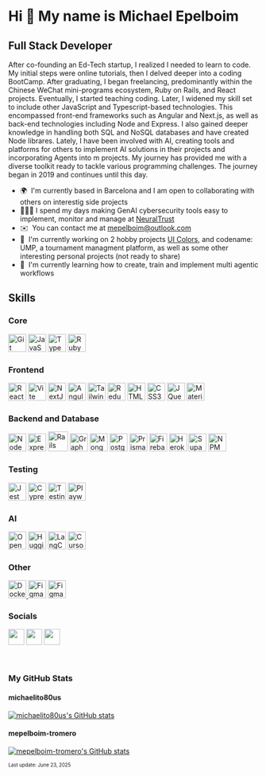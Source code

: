 Hi 👋 My name is Michael Epelboim
=================================

Full Stack Developer
-------------------

After co-founding an Ed-Tech startup, I realized I needed to learn to code. My initial steps were online tutorials, then I delved deeper into a coding BootCamp. After graduating, I began freelancing, predominantly within the Chinese WeChat mini-programs ecosystem, Ruby on Rails, and React projects. Eventually, I started teaching coding. Later, I widened my skill set to include other JavaScript and Typescript-based technologies. This encompassed front-end frameworks such as Angular and Next.js, as well as back-end technologies including Node and Express. I also gained deeper knowledge in handling both SQL and NoSQL databases and have created Node librares. Lately, I have been involved with AI, creating tools and platforms for others to implement AI solutions in their projects and incorporating Agents into m projects. My journey has provided me with a diverse toolkit ready to tackle various programming challenges. The journey began in 2019 and continues until this day.

* 🌍  I'm currently based in Barcelona and I am open to collaborating with others on interestig side projects
* 🧑🏻‍💻  I spend my days making GenAI cybersecurity tools easy to implement, monitor and manage at [NeuralTrust](https://neuraltrust.ai/)
* ✉️  You can contact me at [mepelboim@outlook.com](mailto:mepelboim@outlook.com)
* 🚀  I'm currently working on 2 hobby projects [UI Colors](http://www.uicolors.dev), and codename: UMP, a tournament managment platform, as well as some other interesting personal projects (not ready to share)
* 🧠  I'm currently learning how to create, train and implement multi agentic workflows

## Skills

### Core
<a href="https://git-scm.com/" target="_blank" rel="noreferrer"><img src="https://raw.githubusercontent.com/danielcranney/readme-generator/main/public/icons/skills/git-colored.svg" width="36" height="36" alt="Git" /></a>
<a href="https://developer.mozilla.org/en-US/docs/Web/JavaScript" target="_blank" rel="noreferrer"><img src="https://raw.githubusercontent.com/danielcranney/readme-generator/main/public/icons/skills/javascript-colored.svg" width="36" height="36" alt="JavaScript" /></a>
<a href="https://www.typescriptlang.org/" target="_blank" rel="noreferrer"><img src="https://raw.githubusercontent.com/danielcranney/readme-generator/main/public/icons/skills/typescript-colored.svg" width="36" height="36" alt="TypeScript" /></a>
<a href="https://www.ruby-lang.org/en/" target="_blank" rel="noreferrer"><img src="https://raw.githubusercontent.com/danielcranney/readme-generator/main/public/icons/skills/ruby-colored.svg" width="36" height="36" alt="Ruby" /></a>

### Frontend 

<a href="https://reactjs.org/" target="_blank" rel="noreferrer"><img src="https://raw.githubusercontent.com/danielcranney/readme-generator/main/public/icons/skills/react-colored.svg" width="36" height="36" alt="React" /></a>
<a href="https://vitejs.dev/" target="_blank" rel="noreferrer"><img src="https://raw.githubusercontent.com/danielcranney/readme-generator/main/public/icons/skills/vite-colored.svg" width="36" height="36" alt="Vite" /></a>
<a href="https://nextjs.org/docs" target="_blank" rel="noreferrer"><img src="https://raw.githubusercontent.com/danielcranney/readme-generator/main/public/icons/skills/nextjs-colored.svg" width="36" height="36" alt="NextJs" /></a>
<a href="https://angular.io/" target="_blank" rel="noreferrer"><img src="https://raw.githubusercontent.com/danielcranney/readme-generator/main/public/icons/skills/angularjs-colored.svg" width="36" height="36" alt="Angular" /></a>
<a href="https://tailwindcss.com/" target="_blank" rel="noreferrer"><img src="https://raw.githubusercontent.com/danielcranney/readme-generator/main/public/icons/skills/tailwindcss-colored.svg" width="36" height="36" alt="TailwindCSS" /></a>
<a href="https://redux.js.org/" target="_blank" rel="noreferrer"><img src="https://raw.githubusercontent.com/danielcranney/readme-generator/main/public/icons/skills/redux-colored.svg" width="36" height="36" alt="Redux" /></a>
<a href="https://developer.mozilla.org/en-US/docs/Glossary/HTML5" target="_blank" rel="noreferrer"><img src="https://raw.githubusercontent.com/danielcranney/readme-generator/main/public/icons/skills/html5-colored.svg" width="36" height="36" alt="HTML5" /></a>
<a href="https://www.w3.org/TR/CSS/#css" target="_blank" rel="noreferrer"><img src="https://raw.githubusercontent.com/danielcranney/readme-generator/main/public/icons/skills/css3-colored.svg" width="36" height="36" alt="CSS3" /></a>
<a href="https://jquery.com/" target="_blank" rel="noreferrer"><img src="https://raw.githubusercontent.com/danielcranney/readme-generator/main/public/icons/skills/jquery-colored.svg" width="36" height="36" alt="JQuery" /></a>
<a href="https://mui.com/" target="_blank" rel="noreferrer"><img src="https://raw.githubusercontent.com/danielcranney/readme-generator/main/public/icons/skills/materialui-colored.svg" width="36" height="36" alt="Material UI" /></a>

### Backend and Database

<a href="https://nodejs.org/en/" target="_blank" rel="noreferrer"><img src="https://raw.githubusercontent.com/danielcranney/readme-generator/main/public/icons/skills/nodejs-colored.svg" width="36" height="36" alt="NodeJS" /></a>
<a href="https://expressjs.com/" target="_blank" rel="noreferrer"><img src="https://raw.githubusercontent.com/danielcranney/readme-generator/main/public/icons/skills/express-colored.svg" width="36" height="36" alt="Express" /></a>
<a href="https://rubyonrails.org/"><img src="https://www.svgrepo.com/show/376345/rails.svg" width="40" alt="Rails" /></a>
<a href="https://graphql.org/" target="_blank" rel="noreferrer"><img src="https://raw.githubusercontent.com/danielcranney/readme-generator/main/public/icons/skills/graphql-colored.svg" width="36" height="36" alt="GraphQL" /></a>
<a href="https://www.mongodb.com/" target="_blank" rel="noreferrer"><img src="https://raw.githubusercontent.com/danielcranney/readme-generator/main/public/icons/skills/mongodb-colored.svg" width="36" height="36" alt="MongoDB" /></a>
<a href="https://www.postgresql.org/" target="_blank" rel="noreferrer"><img src="https://raw.githubusercontent.com/danielcranney/readme-generator/main/public/icons/skills/postgresql-colored.svg" width="36" height="36" alt="PostgreSQL" /></a>
<a href="https://www.prisma.io/"><img src="https://skillicons.dev/icons?i=prisma" width="36" height="36" alt="Prisma" /></a>
<a href="https://firebase.google.com/" target="_blank" rel="noreferrer"><img src="https://raw.githubusercontent.com/danielcranney/readme-generator/main/public/icons/skills/firebase-colored.svg" width="36" height="36" alt="Firebase" /></a>
<a href="https://www.heroku.com/" target="_blank" rel="noreferrer"><img src="https://raw.githubusercontent.com/danielcranney/readme-generator/main/public/icons/skills/heroku-colored.svg" width="36" height="36" alt="Heroku" /></a>
<a href="https://supabase.io/" target="_blank" rel="noreferrer"><img src="https://raw.githubusercontent.com/danielcranney/readme-generator/main/public/icons/skills/supabase-colored.svg" width="36" height="36" alt="Supabase" /></a>
<a href="https://www.npmjs.com/" target="_blank" rel="noreferrer"><img src="https://cdn.simpleicons.org/npm?viewbox=auto" height="36" alt="NPM" /></a>

### Testing
<a href="https://jestjs.io/"><img src="https://cdn.freebiesupply.com/logos/large/2x/jest-logo-png-transparent.png" width="36" height="36" alt="Jest" /></a>
<a href="https://www.cypress.io/"><img src="https://avatars.githubusercontent.com/u/8908513?s=200&v=4" width="36" height="36" alt="Cypress" /></a>
<a href="https://testing-library.com/"><img src="https://testing-library.com/img/octopus-64x64.png" width="36" height="36" alt="Testing Library" /></a>
<a href="https://playwright.dev/"><img src="https://playwright.dev/img/playwright-logo.svg"  width="36" height="36" alt="Playwright" /></a>

### AI
<a href="https://wwww.openai.com" target="_blank" rel="noreferrer"><img src="https://cdn.simpleicons.org/openai?viewbox=auto" height="36" alt="OpenAi" /></a>
<a href="https://huggingface.co/" target="_blank" rel="noreferrer"><img src="https://cdn.simpleicons.org/huggingface?viewbox=auto" height="36" alt="HuggingFace" /></a>
<a href="https://www.langchain.com/" target="_blank" rel="noreferrer"><img src="https://cdn.simpleicons.org/langchain?viewbox=auto" height="36" alt="LangChain" /></a>
<a href="https://cursor.com/" target="_blank" rel="noreferrer"><img src="https://www.cursor.com/_next/static/media/placeholder-logo.737626f1.webp" height="36" alt="Cursor" /></a>

### Other
<a href="https://www.docker.com/" target="_blank" rel="noreferrer"><img src="https://raw.githubusercontent.com/danielcranney/readme-generator/main/public/icons/skills/docker-colored.svg" width="36" height="36" alt="Docker" />
<a href="https://www.figma.com/" target="_blank" rel="noreferrer"><img src="https://raw.githubusercontent.com/danielcranney/readme-generator/main/public/icons/skills/figma-colored.svg" width="36" height="36" alt="Figma" /></a>
<a href="https://open.weixin.qq.com/?lang=en" target="_blank" rel="noreferrer"><img src="https://cdn4.iconfinder.com/data/icons/logos-and-brands/512/371_Wechat_logo-1024.png" width="36" height="36" alt="Figma" /></a>

### Socials

<p align="left"> <a href="https://www.github.com/michaelito80us" target="_blank" rel="noreferrer"><img src="https://raw.githubusercontent.com/danielcranney/readme-generator/main/public/icons/socials/github.svg" width="32" height="32" /></a> <a href="https://www.linkedin.com/in/mepelboim" target="_blank" rel="noreferrer"><img src="https://raw.githubusercontent.com/danielcranney/readme-generator/main/public/icons/socials/linkedin.svg" width="32" height="32" /></a> <a href="https://sdrmike.medium.com/" target="_blank" rel="noreferrer"><img src="https://raw.githubusercontent.com/danielcranney/readme-generator/main/public/icons/socials/medium.svg" width="32" height="32" /></a></p>

<br/>

### My GitHub Stats

#### michaelito80us
<a href="http://www.github.com/michaelito80us"><img src="https://github-readme-stats.vercel.app/api?username=michaelito80us&show_icons=true&hide=&count_private=true&title_color=0891b2&text_color=ffffff&icon_color=0891b2&bg_color=1c1917&hide_border=true&show_icons=true" alt="michaelito80us's GitHub stats" /></a>

#### mepelboim-tromero
<a href="http://www.github.com/mepelboim-tromero"><img src="https://github-readme-stats-michaelito80us-projects.vercel.app/api?username=mepelboim-tromero&show_icons=true&hide=&count_private=true&title_color=0891b2&text_color=ffffff&icon_color=0891b2&bg_color=1c1917&hide_border=true&show_icons=true" alt="mepelboim-tromero's GitHub stats" /></a>

<sub><sup>Last update: June 23, 2025 </sub></sup>
